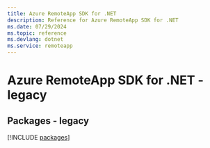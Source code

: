 ```yaml
---
title: Azure RemoteApp SDK for .NET
description: Reference for Azure RemoteApp SDK for .NET
ms.date: 07/29/2024
ms.topic: reference
ms.devlang: dotnet
ms.service: remoteapp
---
```

# Azure RemoteApp SDK for .NET - legacy
## Packages - legacy
[!INCLUDE [packages](remoteapp-index.md)]